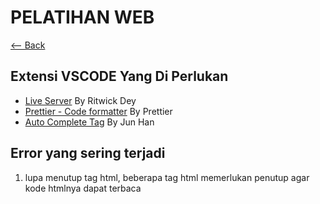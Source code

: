 # PELATIHAN WEB
[<-- Back](../README.MD)
## Extensi VSCODE Yang Di Perlukan
- [Live Server](https://marketplace.visualstudio.com/items?itemName=ritwickdey.LiveServer) By Ritwick Dey
- [Prettier - Code formatter](https://marketplace.visualstudio.com/items?itemName=esbenp.prettier-vscode) By Prettier
- [Auto Complete Tag](https://marketplace.visualstudio.com/items?itemName=formulahendry.auto-complete-tag) By Jun Han
## Error yang sering terjadi
1. lupa menutup tag html, beberapa tag html memerlukan penutup agar kode htmlnya dapat terbaca